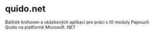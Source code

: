 # quido.net
Balíček knihoven a ukázkových aplikací pro práci s IO moduly Papouch Quido na platformě Microsoft .NET
